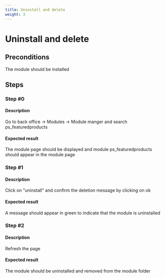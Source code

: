 ```yaml
---
title: Uninstall and delete
weight: 3
---
```


# Uninstall and delete

## Preconditions

The module should be installed
## Steps
### Step #0
#### Description
Go to back office -> Modules -> Module manger and search ps_featuredproducts



#### Expected result
The module page should be displayed and module ps_featuredproducts should appear in the module page
### Step #1
#### Description
Click on "uninstall" and confirm the deletion message by clicking on ok
#### Expected result
A message should appear in green to indicate that the module is uninstalled
### Step #2
#### Description
Refresh the page
#### Expected result
The module should be uninstalled and removed from the module folder
